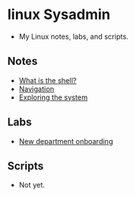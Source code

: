 # linux Sysadmin
- My Linux notes, labs, and scripts.

## Notes
- [What is the shell?](/notes/shell.md)
- [Navigation](/notes/navigation.md)
- [Exploring the system](/notes/system-exploring.md)

## Labs
- [New department onboarding](/labs/new-department-onboarding/README.md)

## Scripts
- Not yet.
